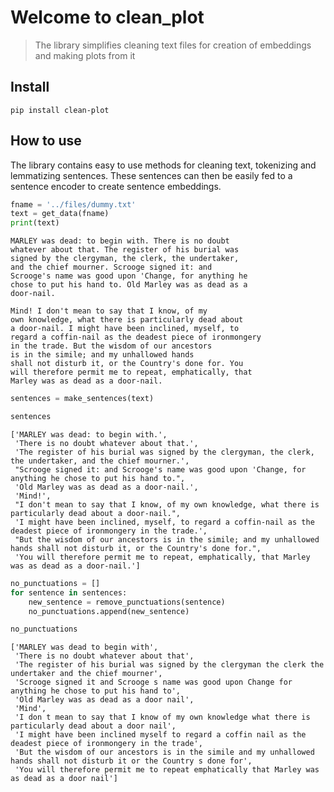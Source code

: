 # Welcome to clean_plot
> The library simplifies cleaning text files for creation of embeddings and making plots from it


## Install

`pip install clean-plot`

## How to use

The library contains easy to use methods for cleaning text, tokenizing and lemmatizing sentences. These sentences can then be easily fed to a sentence encoder to create sentence embeddings.

```python
fname = '../files/dummy.txt'
text = get_data(fname)
print(text)
```

    MARLEY was dead: to begin with. There is no doubt
    whatever about that. The register of his burial was
    signed by the clergyman, the clerk, the undertaker,
    and the chief mourner. Scrooge signed it: and
    Scrooge's name was good upon 'Change, for anything he
    chose to put his hand to. Old Marley was as dead as a
    door-nail.
    
    Mind! I don't mean to say that I know, of my
    own knowledge, what there is particularly dead about
    a door-nail. I might have been inclined, myself, to
    regard a coffin-nail as the deadest piece of ironmongery
    in the trade. But the wisdom of our ancestors
    is in the simile; and my unhallowed hands
    shall not disturb it, or the Country's done for. You
    will therefore permit me to repeat, emphatically, that
    Marley was as dead as a door-nail.


```python
sentences = make_sentences(text)
```

```python
sentences
```




    ['MARLEY was dead: to begin with.',
     'There is no doubt whatever about that.',
     'The register of his burial was signed by the clergyman, the clerk, the undertaker, and the chief mourner.',
     "Scrooge signed it: and Scrooge's name was good upon 'Change, for anything he chose to put his hand to.",
     'Old Marley was as dead as a door-nail.',
     'Mind!',
     "I don't mean to say that I know, of my own knowledge, what there is particularly dead about a door-nail.",
     'I might have been inclined, myself, to regard a coffin-nail as the deadest piece of ironmongery in the trade.',
     "But the wisdom of our ancestors is in the simile; and my unhallowed hands shall not disturb it, or the Country's done for.",
     'You will therefore permit me to repeat, emphatically, that Marley was as dead as a door-nail.']



```python
no_punctuations = []
for sentence in sentences:
    new_sentence = remove_punctuations(sentence)
    no_punctuations.append(new_sentence)
```

```python
no_punctuations
```




    ['MARLEY was dead to begin with',
     'There is no doubt whatever about that',
     'The register of his burial was signed by the clergyman the clerk the undertaker and the chief mourner',
     'Scrooge signed it and Scrooge s name was good upon Change for anything he chose to put his hand to',
     'Old Marley was as dead as a door nail',
     'Mind',
     'I don t mean to say that I know of my own knowledge what there is particularly dead about a door nail',
     'I might have been inclined myself to regard a coffin nail as the deadest piece of ironmongery in the trade',
     'But the wisdom of our ancestors is in the simile and my unhallowed hands shall not disturb it or the Country s done for',
     'You will therefore permit me to repeat emphatically that Marley was as dead as a door nail']


